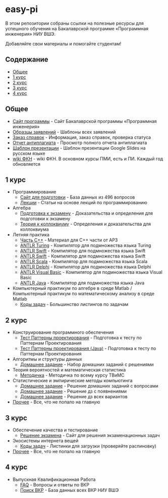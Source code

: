 # easy-pi

В этом репозитории собраны ссылки на полезные ресурсы для успешного обучения на Бакалаврской программе «Программная инженерия» НИУ ВШЭ.

Добавляйте свои материалы и помогайте студентам!

## Содержание

- [Общее](#общее)
- [1 курс](#1-курс)
- [2 курс](#1-курс)
- [3 курс](#1-курс)
- [4 курс](#1-курс)


## Общее

- [Сайт программы](https://www.hse.ru/ba/se/) - Сайт Бакалаврской программы «Программная инженерия»
- [Образцы заявлений](https://www.hse.ru/ba/se/samples) - Шаблоны всех заявлений
- [Заказ справок](https://www.hse.ru/ba/se/references) - Информация, заказ справок, проверка статуса
- [Отчет антиплагиата](stuff/common/antiplagiat.md) - Просмотр полного отчета антиплагиата
- [Шаблон презентации](https://docs.google.com/presentation/d/1oQJ7Ij5Vqywhk7p6hViTbHglCBDOtKASvqp6Yh8qMRw/edit?usp=sharing) - Шаблон презентации Google Slides на русском языке
- [wiki ФКН](http://wiki.cs.hse.ru) - wiki ФКН. В основном курсы ПМИ, есть и ПИ. Каждый год обновляется


## 1 курс

- Программирование
    - [Сайт для подготовки](http://podbel.ru/) - База данных из 496 вопросов
    - [Лекции](https://vk.com/@belka_podbelka) - Статьи на основе лекций по программированию
- Алгебра
    - [Подготовка к экзамену](https://github.com/isgulkov/chernishew1488) - Доказательства и определения для подготовки к экзамену
    - [Теория к коллоквиуму](https://github.com/Sofiika/AlgebraKollok) - Определения и доказательства для коллоквиума
- Летняя практика 
    - [Часть C++](https://github.com/isgulkov/arz_ultimate) - Материал для C++ части от АРЗ
    - [ANTLR Turing](https://github.com/isgulkov/antlr-turing) - Компилятор для подмножества языка Turing
    - [ANTLR Swift](https://github.com/isgulkov/antlr-swift) - Компилятор для подмножества языка Swift
    - [ANTLR Swift](https://github.com/isgulkov/antlr-swift2) - Компилятор для подмножества языка Swift
    - [ANTLR Scala](https://github.com/isgulkov/antlr-scala) - Компилятор для подмножества языка Scala
    - [ANTLR Delphi](https://github.com/isgulkov/antlr-delphi) - Компилятор для подмножества языка Delphi
    - [ANTLR Visual Basic](https://github.com/isgulkov/dvoriansky1337) - Компилятор для подмножества языка Visual Basic
    - [ANTLR Java](https://github.com/Sammers21/DZ-ANTLR-MINIJAVA) - Компилятор для подмножества языка Java
- Компьютерный практикум по алгебре в среде Matlab / Компьютерный практикум по математическому анализу в среде Matlab
    - [Коды задач](https://github.com/parkanaur/matlab_projects) - Большинство листингов по задачам


## 2 курс

- Конструирование программного обеспечения
    - [Тест Паттерны проектирования](http://www.quizful.net/test/design-patterns-gof) - Подготовка к тесту по Паттернам Проектирования
    - [Тест Паттерны проектирования (Java)](http://www.quizful.net/test/ood_patterns) - Подготовка к тесту по Паттернам Проектирования
- Алгоритмы и структуры данных
    - [Домашнее задание](https://github.com/diwww/algorithms-hse) - Набор домашних заданий с решениями
- Теория вероятностей и математическая статистика
    - [Методичка](https://yadi.sk/i/pV1jlAg93G94te) - Методичка по всему курсу ТВиМС
- Статистические и эмпирические методы компьютинга
    - [Домашнее задание](https://github.com/Sammers21/math_stat_python#readme) - Решение домашних заданий с вопросами
    - [Домашнее задание](https://github.com/Zakhse/mathstat_hse) - Решение дз с появнениями
    - [Домашнее задание](https://github.com/isgulkov/furmach_1941) - Решение дз всех вариантов
- [Прочее](stuff/2course/devnull.md) - Все, что не попало на главную

## 3 курс

- Обеспечение качества и тестирование
    - [Решение экзамена](https://zakhse.github.io/hse-testing-solver/) - Сайт для решения экзаменационных задач
- Экосистемы интернета вещей
    - [Коды задач](https://github.com/parkanaur/hse-se-iote-course) - Листинки для загрузки (проверяйте распиновку)
- [Прочее](stuff/3course/devnull.md) - Все, что не попало на главную

## 4 курс

- Выпускная Квалификационная Работа
    - [FAQ](stuff/4course/VKR.md) - Вопросы и ответы по ВКР
    - [Поиск ВКР](https://www.hse.ru/edu/vkr/) - База данных всех ВКР НИУ ВШЭ

